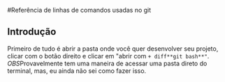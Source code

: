 #Referência de linhas de comandos usadas no git

## Introdução 

Primeiro de tudo é abrir a pasta onde você quer desenvolver seu projeto, clicar com o botão direito e clicar em "abrir com ```+ diff**git bash**"```. 
*OBS*Provavelmente tem uma maneira de acessar uma pasta direto do terminal, mas, eu ainda não sei como fazer isso.